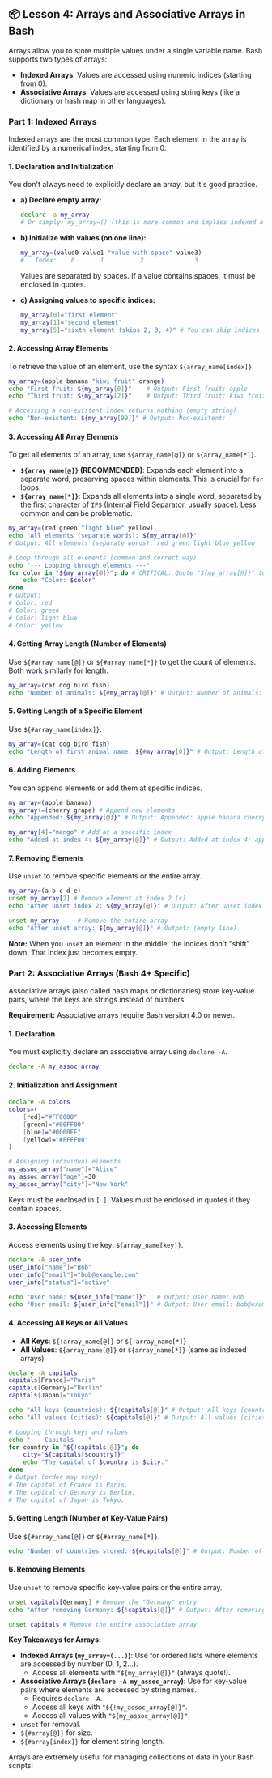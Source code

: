 ## 📦 Lesson 4: Arrays and Associative Arrays in Bash

Arrays allow you to store multiple values under a single variable name. Bash supports two types of arrays:

* **Indexed Arrays**: Values are accessed using numeric indices (starting from 0).
* **Associative Arrays**: Values are accessed using string keys (like a dictionary or hash map in other languages).

### Part 1: Indexed Arrays

Indexed arrays are the most common type. Each element in the array is identified by a numerical index, starting from 0.

#### 1. Declaration and Initialization

You don't always need to explicitly declare an array, but it's good practice.

* **a) Declare empty array:**

    ```bash
    declare -a my_array
    # Or simply: my_array=() (this is more common and implies indexed array)
    ```

* **b) Initialize with values (on one line):**

    ```bash
    my_array=(value0 value1 "value with space" value3)
    #   Index:    0       1          2              3
    ```
    Values are separated by spaces. If a value contains spaces, it must be enclosed in quotes.

* **c) Assigning values to specific indices:**

    ```bash
    my_array[0]="first element"
    my_array[1]="second element"
    my_array[5]="sixth element (skips 2, 3, 4)" # You can skip indices
    ```

#### 2. Accessing Array Elements

To retrieve the value of an element, use the syntax `${array_name[index]}`.

```bash
my_array=(apple banana "kiwi fruit" orange)
echo "First fruit: ${my_array[0]}"    # Output: First fruit: apple
echo "Third fruit: ${my_array[2]}"    # Output: Third fruit: kiwi fruit

# Accessing a non-existent index returns nothing (empty string)
echo "Non-existent: ${my_array[99]}" # Output: Non-existent:
```

#### 3. Accessing All Array Elements

To get all elements of an array, use `${array_name[@]}` or `${array_name[*]}`.

* **`${array_name[@]}` (RECOMMENDED)**: Expands each element into a separate word, preserving spaces within elements. This is crucial for `for` loops.
* **`${array_name[*]}`**: Expands all elements into a single word, separated by the first character of `IFS` (Internal Field Separator, usually space). Less common and can be problematic.

```bash
my_array=(red green "light blue" yellow)
echo "All elements (separate words): ${my_array[@]}"
# Output: All elements (separate words): red green light blue yellow

# Loop through all elements (common and correct way)
echo "--- Looping through elements ---"
for color in "${my_array[@]}"; do # CRITICAL: Quote "${my_array[@]}" to handle spaces
    echo "Color: $color"
done
# Output:
# Color: red
# Color: green
# Color: light blue
# Color: yellow
```

#### 4. Getting Array Length (Number of Elements)

Use `${#array_name[@]}` or `${#array_name[*]}` to get the count of elements. Both work similarly for length.

```bash
my_array=(cat dog bird fish)
echo "Number of animals: ${#my_array[@]}" # Output: Number of animals: 4
```

#### 5. Getting Length of a Specific Element

Use `${#array_name[index]}`.

```bash
my_array=(cat dog bird fish)
echo "Length of first animal name: ${#my_array[0]}" # Output: Length of first animal name: 3 (for "cat")
```

#### 6. Adding Elements

You can append elements or add them at specific indices.

```bash
my_array=(apple banana)
my_array+=(cherry grape) # Append new elements
echo "Appended: ${my_array[@]}" # Output: Appended: apple banana cherry grape

my_array[4]="mango" # Add at a specific index
echo "Added at index 4: ${my_array[@]}" # Output: Added at index 4: apple banana cherry grape mango
```

#### 7. Removing Elements

Use `unset` to remove specific elements or the entire array.

```bash
my_array=(a b c d e)
unset my_array[2] # Remove element at index 2 (c)
echo "After unset index 2: ${my_array[@]}" # Output: After unset index 2: a b d e (index 2 is now empty/null)

unset my_array     # Remove the entire array
echo "After unset array: ${my_array[@]}" # Output: (empty line)
```
**Note:** When you `unset` an element in the middle, the indices don't "shift" down. That index just becomes empty.

### Part 2: Associative Arrays (Bash 4+ Specific)

Associative arrays (also called hash maps or dictionaries) store key-value pairs, where the keys are strings instead of numbers.

**Requirement:** Associative arrays require Bash version 4.0 or newer.

#### 1. Declaration

You must explicitly declare an associative array using `declare -A`.

```bash
declare -A my_assoc_array
```

#### 2. Initialization and Assignment

```bash
declare -A colors
colors=(
    [red]="#FF0000"
    [green]="#00FF00"
    [blue]="#0000FF"
    [yellow]="#FFFF00"
)

# Assigning individual elements
my_assoc_array["name"]="Alice"
my_assoc_array["age"]=30
my_assoc_array["city"]="New York"
```
Keys must be enclosed in `[ ]`. Values must be enclosed in quotes if they contain spaces.

#### 3. Accessing Elements

Access elements using the key: `${array_name[key]}`.

```bash
declare -A user_info
user_info["name"]="Bob"
user_info["email"]="bob@example.com"
user_info["status"]="active"

echo "User name: ${user_info["name"]}"   # Output: User name: Bob
echo "User email: ${user_info["email"]}" # Output: User email: bob@example.com
```

#### 4. Accessing All Keys or All Values

* **All Keys**: `${!array_name[@]}` or `${!array_name[*]}`
* **All Values**: `${array_name[@]}` or `${array_name[*]}` (same as indexed arrays)

```bash
declare -A capitals
capitals[France]="Paris"
capitals[Germany]="Berlin"
capitals[Japan]="Tokyo"

echo "All keys (countries): ${!capitals[@]}" # Output: All keys (countries): France Germany Japan (order not guaranteed)
echo "All values (cities): ${capitals[@]}" # Output: All values (cities): Paris Berlin Tokyo (order not guaranteed)

# Looping through keys and values
echo "--- Capitals ---"
for country in "${!capitals[@]}"; do
    city="${capitals[$country]}"
    echo "The capital of $country is $city."
done
# Output (order may vary):
# The capital of France is Paris.
# The capital of Germany is Berlin.
# The capital of Japan is Tokyo.
```

#### 5. Getting Length (Number of Key-Value Pairs)

Use `${#array_name[@]}` or `${#array_name[*]}`.

```bash
echo "Number of countries stored: ${#capitals[@]}" # Output: Number of countries stored: 3
```

#### 6. Removing Elements

Use `unset` to remove specific key-value pairs or the entire array.

```bash
unset capitals[Germany] # Remove the "Germany" entry
echo "After removing Germany: ${!capitals[@]}" # Output: After removing Germany: France Japan

unset capitals # Remove the entire associative array
```

**Key Takeaways for Arrays:**

* **Indexed Arrays (`my_array=(...)`)**: Use for ordered lists where elements are accessed by number (0, 1, 2...).
    * Access all elements with `"${my_array[@]}"` (always quote!).
* **Associative Arrays (`declare -A my_assoc_array`)**: Use for key-value pairs where elements are accessed by string names.
    * Requires `declare -A`.
    * Access all keys with `"${!my_assoc_array[@]}"`.
    * Access all values with `"${my_assoc_array[@]}"`.
* `unset` for removal.
* `${#array[@]}` for size.
* `${#array[index]}` for element string length.

Arrays are extremely useful for managing collections of data in your Bash scripts!
